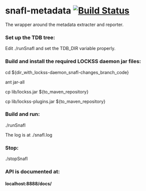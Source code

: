 # snafl-metadata [![Build Status](https://travis-ci.org/lockss/snafl-metadata.svg?branch=master)](https://travis-ci.org/lockss/snafl-metadata)
The wrapper around the metadata extracter and reporter.

### Set up the TDB tree:
Edit ./runSnafl and set the TDB_DIR variable properly.

### Build and install the required LOCKSS daemon jar files:
cd ${dir_with_lockss-daemon_snafl-changes_branch_code}

ant jar-all

cp lib/lockss.jar ${to_maven_repository}

cp lib/lockss-plugins.jar ${to_maven_repository}

### Build and run:
./runSnafl

The log is at ./snafl.log

### Stop:
./stopSnafl

### API is documented at:
#### localhost:8888/docs/
